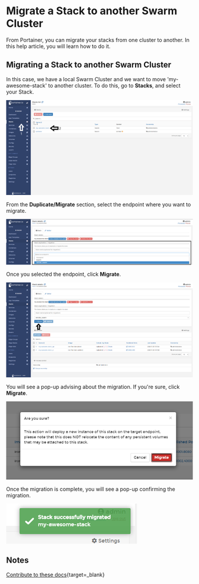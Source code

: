 # Migrate a Stack to another Swarm Cluster

From Portainer, you can migrate your stacks from one cluster to another. In this help article, you will learn how to do it. 

## Migrating a Stack to another Swarm Cluster

In this case, we have a local Swarm Cluster and we want to move 'my-awesome-stack' to another cluster. To do this, go to <b>Stacks</b>, and select your Stack.

![migrate](assets/migrate-1.png)

From the <b>Duplicate/Migrate</b> section, select the endpoint where you want to migrate.

![migrate](assets/migrate-2.png)

Once you selected the endpoint, click <b>Migrate</b>.

![migrate](assets/migrate-3.png)

You will see a pop-up advising about the migration. If you're sure, click <b>Migrate</b>.

![migrate](assets/migrate-4.png)

Once the migration is complete, you will see a pop-up confirming the migration.

![migrate](assets/migrate-5.png)

## Notes

[Contribute to these docs](https://github.com/portainer/portainer-docs/blob/master/contributing.md){target=_blank}